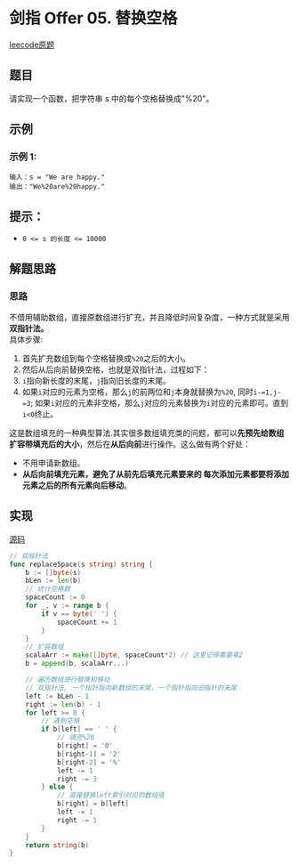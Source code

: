# 剑指 Offer 05. 替换空格

[leecode原题](https://leetcode.cn/problems/ti-huan-kong-ge-lcof/)

## 题目
请实现一个函数，把字符串 s 中的每个空格替换成"%20"。

## 示例

### 示例 1:

```text
输入：s = "We are happy."
输出："We%20are%20happy."
```

## 提示：
- `0 <= s 的长度 <= 10000`

## 解题思路

### 思路

不借用辅助数组，直接原数组进行扩充，并且降低时间复杂度，一种方式就是采用**双指针法。**     
具体步骤:      
1. 首先扩充数组到每个空格替换成`%20`之后的大小。
2. 然后从后向前替换空格，也就是双指针法，过程如下：
3. `i`指向新长度的末尾，`j`指向旧长度的末尾。
4. 如果`i`对应的元素为空格，那么`j`的前两位和`j`本身就替换为`%20`, 同时`i-=1,j-=3`; 如果`i`对应的元素非空格，那么`j`对应的元素替换为`i`对应的元素即可。直到`i<0`终止。

这是数组填充的一种典型算法.其实很多数组填充类的问题，都可以**先预先给数组扩容带填充后的大小**，然后在**从后向前**进行操作。这么做有两个好处：    
- 不用申请新数组。
- **从后向前填充元素，避免了从前先后填充元素要来的 每次添加元素都要将添加元素之后的所有元素向后移动**。

## 实现

[源码](./code/05-ti-huan-kong-ge-lcof/main.go)
```go
// 双指针法
func replaceSpace(s string) string {
	b := []byte(s)
	bLen := len(b)
	// 统计空格数
	spaceCount := 0
	for _, v := range b {
		if v == byte(' ') {
			spaceCount += 1
		}
	}
	// 扩容数组
	scalaArr := make([]byte, spaceCount*2) // 这里记得需要乘2
	b = append(b, scalaArr...)

	// 遍历数组进行替换和移动
	// 双指针法, 一个指针指向新数组的末尾，一个指针指向旧指针的末尾
	left := bLen - 1
	right := len(b) - 1
	for left >= 0 {
		// 遇到空格
		if b[left] == ' ' {
			// 填充%20
			b[right] = '0'
			b[right-1] = '2'
			b[right-2] = '%'
			left -= 1
			right -= 3
		} else {
			// 直接替换left索引对应的数组值
			b[right] = b[left]
			left -= 1
			right -= 1
		}
	}
	return string(b)
}
```
